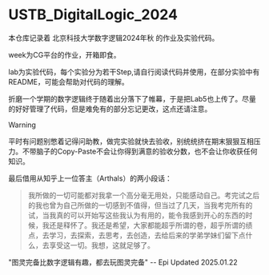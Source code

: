 # USTB_DigitalLogic_2024

本仓库记录着 北京科技大学数字逻辑2024年秋 的作业及实验代码。

week为CG平台的作业，开箱即食。

lab为实验代码，每个实验分为若干Step,请自行阅读代码并使用，在部分实验中有README，可能会帮助对代码的理解。

折磨一个学期的数字逻辑终于随着出分落下了帷幕，于是把Lab5也上传了。尽量的好好管理了代码，但是难免有的部分忘记更改，这点还请注意。

> [!Warning]
> 平时有问题别憋着记得问助教，做完实验就快去验收，别统统挤在期末狠狠互相压力。不带脑子的Copy-Paste不会让你得到满意的验收分数，也不会让你收获任何知识。

最后借用从知乎上一位答主（Arthals）的两小段话：
> 我所做的一切可能都对我拿一个高分毫无用处，只能感动自己。考完试之后的我也曾为自己所做的一切感到不值得，但当过了几天，当我考完所有的试，当我真的可以开始写这些我认为有用的，能令我感到开心的东西的时候，我还是释怀了。我还是希望，大家都能超乎所谓的卷，超乎所谓的绩点，去学习，去探索，去思考，去创造，去给后来的学弟学妹们留下点什么，去享受这一切。我想，这就足够了。


"图灵完备比数字逻辑有趣，都去玩图灵完备" -- Epi Updated 2025.01.22
